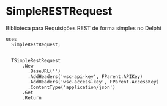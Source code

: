 # SimpleRESTRequest
Biblioteca para Requisições REST de forma simples no Delphi

```delphi
uses
  SimpleRestRequest;

  
  TSimpleRestRequest
      .New
        .BaseURL('')
        .AddHeaders('wsc-api-key', FParent.APIKey)
        .AddHeaders('wsc-access-key', FParent.AccessKey)
        .ContentType('application/json')
      .Get
      .Return
```


